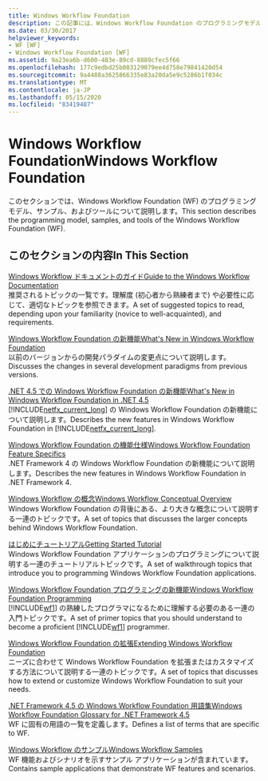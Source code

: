```yaml
---
title: Windows Workflow Foundation
description: この記事には、Windows Workflow Foundation のプログラミングモデル、サンプル、およびツールについて説明しているリソースが含まれています。
ms.date: 03/30/2017
helpviewer_keywords:
- WF [WF]
- Windows Workflow Foundation [WF]
ms.assetid: 9a23ea6b-d600-483e-89cd-8889cfec5f66
ms.openlocfilehash: 177c9edbd25b003129079ee4d758e79841420d54
ms.sourcegitcommit: 9a4488a3625866335e83a20da5e9c5286b1f034c
ms.translationtype: MT
ms.contentlocale: ja-JP
ms.lasthandoff: 05/15/2020
ms.locfileid: "83419487"
---
```

# <a name="windows-workflow-foundation"></a><span data-ttu-id="2239c-103">Windows Workflow Foundation</span><span class="sxs-lookup"><span data-stu-id="2239c-103">Windows Workflow Foundation</span></span>
<span data-ttu-id="2239c-104">このセクションでは、Windows Workflow Foundation (WF) のプログラミングモデル、サンプル、およびツールについて説明します。</span><span class="sxs-lookup"><span data-stu-id="2239c-104">This section describes the programming model, samples, and tools of the Windows Workflow Foundation (WF).</span></span>  
  
## <a name="in-this-section"></a><span data-ttu-id="2239c-105">このセクションの内容</span><span class="sxs-lookup"><span data-stu-id="2239c-105">In This Section</span></span>  
 [<span data-ttu-id="2239c-106">Windows Workflow ドキュメントのガイド</span><span class="sxs-lookup"><span data-stu-id="2239c-106">Guide to the Windows Workflow Documentation</span></span>](guide-to-the-documentation.md)  
 <span data-ttu-id="2239c-107">推奨されるトピックの一覧です。理解度 (初心者から熟練者まで) や必要性に応じて、適切なトピックを参照できます。</span><span class="sxs-lookup"><span data-stu-id="2239c-107">A set of suggested topics to read, depending upon your familiarity (novice to well-acquainted), and requirements.</span></span>  
  
 [<span data-ttu-id="2239c-108">Windows Workflow Foundation の新機能</span><span class="sxs-lookup"><span data-stu-id="2239c-108">What's New in Windows Workflow Foundation</span></span>](whats-new.md)  
 <span data-ttu-id="2239c-109">以前のバージョンからの開発パラダイムの変更点について説明します。</span><span class="sxs-lookup"><span data-stu-id="2239c-109">Discusses the changes in several development paradigms from previous versions.</span></span>  
  
 [<span data-ttu-id="2239c-110">.NET 4.5 での Windows Workflow Foundation の新機能</span><span class="sxs-lookup"><span data-stu-id="2239c-110">What's New in Windows Workflow Foundation in .NET 4.5</span></span>](whats-new-in-wf-in-dotnet.md)  
 <span data-ttu-id="2239c-111">[!INCLUDE[netfx_current_long](../../../includes/netfx-current-long-md.md)] の Windows Workflow Foundation の新機能について説明します。</span><span class="sxs-lookup"><span data-stu-id="2239c-111">Describes the new features in Windows Workflow Foundation in [!INCLUDE[netfx_current_long](../../../includes/netfx-current-long-md.md)].</span></span>  
  
 [<span data-ttu-id="2239c-112">Windows Workflow Foundation の機能仕様</span><span class="sxs-lookup"><span data-stu-id="2239c-112">Windows Workflow Foundation Feature Specifics</span></span>](feature-specifics.md)  
 <span data-ttu-id="2239c-113">.NET Framework 4 の Windows Workflow Foundation の新機能について説明します。</span><span class="sxs-lookup"><span data-stu-id="2239c-113">Describes the new features in Windows Workflow Foundation in .NET Framework 4.</span></span>
  
 [<span data-ttu-id="2239c-114">Windows Workflow の概念</span><span class="sxs-lookup"><span data-stu-id="2239c-114">Windows Workflow Conceptual Overview</span></span>](conceptual-overview.md)  
 <span data-ttu-id="2239c-115">Windows Workflow Foundation の背後にある、より大きな概念について説明する一連のトピックです。</span><span class="sxs-lookup"><span data-stu-id="2239c-115">A set of topics that discusses the larger concepts behind Windows Workflow Foundation.</span></span>  
  
 [<span data-ttu-id="2239c-116">はじめにチュートリアル</span><span class="sxs-lookup"><span data-stu-id="2239c-116">Getting Started Tutorial</span></span>](getting-started-tutorial.md)  
 <span data-ttu-id="2239c-117">Windows Workflow Foundation アプリケーションのプログラミングについて説明する一連のチュートリアルトピックです。</span><span class="sxs-lookup"><span data-stu-id="2239c-117">A set of walkthrough topics that introduce you to programming Windows Workflow Foundation applications.</span></span>  
  
 [<span data-ttu-id="2239c-118">Windows Workflow Foundation プログラミングの新機能</span><span class="sxs-lookup"><span data-stu-id="2239c-118">Windows Workflow Foundation Programming</span></span>](programming.md)  
 <span data-ttu-id="2239c-119">[!INCLUDE[wf1](../../../includes/wf1-md.md)] の熟練したプログラマになるために理解する必要のある一連の入門トピックです。</span><span class="sxs-lookup"><span data-stu-id="2239c-119">A set of primer topics that you should understand to become a proficient [!INCLUDE[wf1](../../../includes/wf1-md.md)] programmer.</span></span>  
  
 [<span data-ttu-id="2239c-120">Windows Workflow Foundation の拡張</span><span class="sxs-lookup"><span data-stu-id="2239c-120">Extending Windows Workflow Foundation</span></span>](extend.md)  
 <span data-ttu-id="2239c-121">ニーズに合わせて Windows Workflow Foundation を拡張またはカスタマイズする方法について説明する一連のトピックです。</span><span class="sxs-lookup"><span data-stu-id="2239c-121">A set of topics that discusses how to extend or customize Windows Workflow Foundation to suit your needs.</span></span>  
  
 [<span data-ttu-id="2239c-122">.NET Framework 4.5 の Windows Workflow Foundation 用語集</span><span class="sxs-lookup"><span data-stu-id="2239c-122">Windows Workflow Foundation Glossary for .NET Framework 4.5</span></span>](glossary.md)  
 <span data-ttu-id="2239c-123">WF に固有の用語の一覧を定義します。</span><span class="sxs-lookup"><span data-stu-id="2239c-123">Defines a list of terms that are specific to WF.</span></span>  
  
 [<span data-ttu-id="2239c-124">Windows Workflow のサンプル</span><span class="sxs-lookup"><span data-stu-id="2239c-124">Windows Workflow Samples</span></span>](./samples/index.md)  
 <span data-ttu-id="2239c-125">WF 機能およびシナリオを示すサンプル アプリケーションが含まれています。</span><span class="sxs-lookup"><span data-stu-id="2239c-125">Contains sample applications that demonstrate WF features and scenarios.</span></span>

